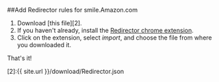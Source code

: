 ##Add Redirector rules for smile.Amazon.com

1. Download [this file][2].
2. If you haven't already, install the [Redirector chrome extension][1].
3. Click on the extension, select *import*, and choose the file from where you downloaded it.

That's it!

[1]:https://chrome.google.com/webstore/detail/redirector/ocgpenflpmgnfapjedencafcfakcekcd
[2]:{{ site.url }}/download/Redirector.json
